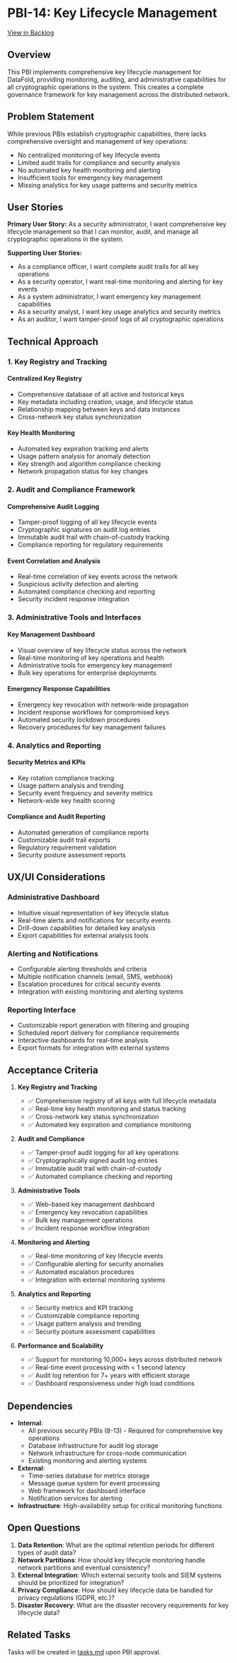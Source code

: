 # PBI-14: Key Lifecycle Management

[View in Backlog](../backlog.md#user-content-14)

## Overview

This PBI implements comprehensive key lifecycle management for DataFold, providing monitoring, auditing, and administrative capabilities for all cryptographic operations in the system. This creates a complete governance framework for key management across the distributed network.

## Problem Statement

While previous PBIs establish cryptographic capabilities, there lacks comprehensive oversight and management of key operations:

- No centralized monitoring of key lifecycle events
- Limited audit trails for compliance and security analysis
- No automated key health monitoring and alerting
- Insufficient tools for emergency key management
- Missing analytics for key usage patterns and security metrics

## User Stories

**Primary User Story:**
As a security administrator, I want comprehensive key lifecycle management so that I can monitor, audit, and manage all cryptographic operations in the system.

**Supporting User Stories:**
- As a compliance officer, I want complete audit trails for all key operations
- As a security operator, I want real-time monitoring and alerting for key events
- As a system administrator, I want emergency key management capabilities
- As a security analyst, I want key usage analytics and security metrics
- As an auditor, I want tamper-proof logs of all cryptographic operations

## Technical Approach

### 1. Key Registry and Tracking

#### Centralized Key Registry
- Comprehensive database of all active and historical keys
- Key metadata including creation, usage, and lifecycle status
- Relationship mapping between keys and data instances
- Cross-network key status synchronization

#### Key Health Monitoring
- Automated key expiration tracking and alerts
- Usage pattern analysis for anomaly detection
- Key strength and algorithm compliance checking
- Network propagation status for key changes

### 2. Audit and Compliance Framework

#### Comprehensive Audit Logging
- Tamper-proof logging of all key lifecycle events
- Cryptographic signatures on audit log entries
- Immutable audit trail with chain-of-custody tracking
- Compliance reporting for regulatory requirements

#### Event Correlation and Analysis
- Real-time correlation of key events across the network
- Suspicious activity detection and alerting
- Automated compliance checking and reporting
- Security incident response integration

### 3. Administrative Tools and Interfaces

#### Key Management Dashboard
- Visual overview of key lifecycle status across the network
- Real-time monitoring of key operations and health
- Administrative tools for emergency key management
- Bulk key operations for enterprise deployments

#### Emergency Response Capabilities
- Emergency key revocation with network-wide propagation
- Incident response workflows for compromised keys
- Automated security lockdown procedures
- Recovery procedures for key management failures

### 4. Analytics and Reporting

#### Security Metrics and KPIs
- Key rotation compliance tracking
- Usage pattern analysis and trending
- Security event frequency and severity metrics
- Network-wide key health scoring

#### Compliance and Audit Reporting
- Automated generation of compliance reports
- Customizable audit trail exports
- Regulatory requirement validation
- Security posture assessment reports

## UX/UI Considerations

### Administrative Dashboard
- Intuitive visual representation of key lifecycle status
- Real-time alerts and notifications for security events
- Drill-down capabilities for detailed key analysis
- Export capabilities for external analysis tools

### Alerting and Notifications
- Configurable alerting thresholds and criteria
- Multiple notification channels (email, SMS, webhook)
- Escalation procedures for critical security events
- Integration with existing monitoring and alerting systems

### Reporting Interface
- Customizable report generation with filtering and grouping
- Scheduled report delivery for compliance requirements
- Interactive dashboards for real-time analysis
- Export formats for integration with external systems

## Acceptance Criteria

1. **Key Registry and Tracking**
   - ✅ Comprehensive registry of all keys with full lifecycle metadata
   - ✅ Real-time key health monitoring and status tracking
   - ✅ Cross-network key status synchronization
   - ✅ Automated key expiration and compliance monitoring

2. **Audit and Compliance**
   - ✅ Tamper-proof audit logging for all key operations
   - ✅ Cryptographically signed audit log entries
   - ✅ Immutable audit trail with chain-of-custody
   - ✅ Automated compliance checking and reporting

3. **Administrative Tools**
   - ✅ Web-based key management dashboard
   - ✅ Emergency key revocation capabilities
   - ✅ Bulk key management operations
   - ✅ Incident response workflow integration

4. **Monitoring and Alerting**
   - ✅ Real-time monitoring of key lifecycle events
   - ✅ Configurable alerting for security anomalies
   - ✅ Automated escalation procedures
   - ✅ Integration with external monitoring systems

5. **Analytics and Reporting**
   - ✅ Security metrics and KPI tracking
   - ✅ Customizable compliance reporting
   - ✅ Usage pattern analysis and trending
   - ✅ Security posture assessment capabilities

6. **Performance and Scalability**
   - ✅ Support for monitoring 10,000+ keys across distributed network
   - ✅ Real-time event processing with < 1 second latency
   - ✅ Audit log retention for 7+ years with efficient storage
   - ✅ Dashboard responsiveness under high load conditions

## Dependencies

- **Internal**: 
  - All previous security PBIs (8-13) - Required for comprehensive key operations
  - Database infrastructure for audit log storage
  - Network infrastructure for cross-node communication
  - Existing monitoring and alerting systems
- **External**: 
  - Time-series database for metrics storage
  - Message queue system for event processing
  - Web framework for dashboard interface
  - Notification services for alerting
- **Infrastructure**: High-availability setup for critical monitoring functions

## Open Questions

1. **Data Retention**: What are the optimal retention periods for different types of audit data?
2. **Network Partitions**: How should key lifecycle monitoring handle network partitions and eventual consistency?
3. **External Integration**: Which external security tools and SIEM systems should be prioritized for integration?
4. **Privacy Compliance**: How should key lifecycle data be handled for privacy regulations (GDPR, etc.)?
5. **Disaster Recovery**: What are the disaster recovery requirements for key lifecycle data?

## Related Tasks

Tasks will be created in [tasks.md](./tasks.md) upon PBI approval. 